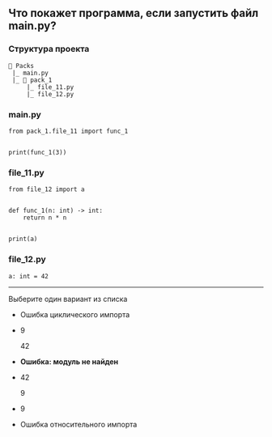 ## Что покажет программа, если запустить файл main.py?

### Структура проекта

    📁 Packs
     |_ main.py
     |_ 📁 pack_1
         |_ file_11.py
         |_ file_12.py

### main.py

    from pack_1.file_11 import func_1
    
    
    print(func_1(3))

### file\_11.py

    from file_12 import a
    
    
    def func_1(n: int) -> int:
        return n * n
    
    
    print(a)

### file\_12.py

    a: int = 42

---
Выберите один вариант из списка

- Ошибка циклического импорта

- 9

  42

- **Ошибка: модуль не найден**

- 42

  9

- 9

- Ошибка относительного импорта